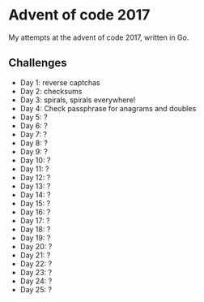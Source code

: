 # Advent of code 2017

My attempts at the advent of code 2017, written in Go.

## Challenges
* Day 1: reverse captchas
* Day 2: checksums
* Day 3: spirals, spirals everywhere!
* Day 4: Check passphrase for anagrams and doubles
* Day 5: ?
* Day 6: ?
* Day 7: ?
* Day 8: ?
* Day 9: ?
* Day 10: ?
* Day 11: ?
* Day 12: ?
* Day 13: ?
* Day 14: ?
* Day 15: ?
* Day 16: ?
* Day 17: ?
* Day 18: ?
* Day 19: ?
* Day 20: ?
* Day 21: ?
* Day 22: ?
* Day 23: ?
* Day 24: ?
* Day 25: ?